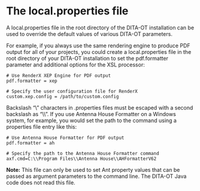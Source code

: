 # The local.properties file

A local.properties file in the root directory of the DITA-OT installation can be used to override the default values of various DITA-OT parameters.

For example, if you always use the same rendering engine to produce PDF output for all of your projects, you could create a local.properties file in the root directory of your DITA-OT installation to set the pdf.formatter parameter and additional options for the XSL processor:

```
# Use RenderX XEP Engine for PDF output
pdf.formatter = xep

# Specify the user configuration file for RenderX
custom.xep.config = /path/to/custom.config
```

Backslash “\\” characters in .properties files must be escaped with a second backslash as “\\\\”. If you use Antenna House Formatter on a Windows system, for example, you would set the path to the command using a properties file entry like this:

```
# Use Antenna House Formatter for PDF output
pdf.formatter = ah

# Specify the path to the Antenna House Formatter command
axf.cmd=C:\\Program Files\\Antenna House\\AHFormatterV62
```

**Note:** This file can only be used to set Ant property values that can be passed as argument parameters to the command line. The DITA-OT Java code does not read this file.

